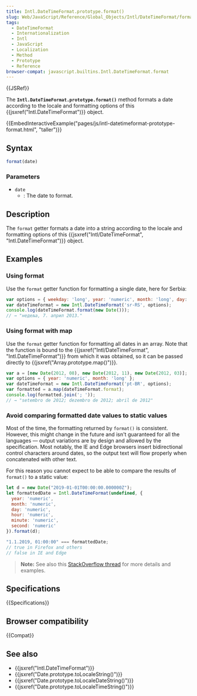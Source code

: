 ```yaml
---
title: Intl.DateTimeFormat.prototype.format()
slug: Web/JavaScript/Reference/Global_Objects/Intl/DateTimeFormat/format
tags:
  - DateTimeFormat
  - Internationalization
  - Intl
  - JavaScript
  - Localization
  - Method
  - Prototype
  - Reference
browser-compat: javascript.builtins.Intl.DateTimeFormat.format
---
```

{{JSRef}}

The **`Intl.DateTimeFormat.prototype.format()`** method formats a date according
to the locale and formatting options of this
{{jsxref("Intl.DateTimeFormat")}} object.

{{EmbedInteractiveExample("pages/js/intl-datetimeformat-prototype-format.html",
	"taller")}}

<!-- The source for this interactive example is stored in a GitHub repository. If you'd like to contribute to the interactive examples project, please clone https://github.com/mdn/interactive-examples and send us a pull request. -->

## Syntax

```js
format(date)
```

### Parameters

- `date`
  - : The date to format.

## Description

The `format` getter formats a date into a string according to the locale and
formatting options of this
{{jsxref("Intl/DateTimeFormat", "Intl.DateTimeFormat")}}
object.

## Examples

### Using format

Use the `format` getter function for formatting a single date, here for Serbia:

```js
var options = { weekday: 'long', year: 'numeric', month: 'long', day: 'numeric' };
var dateTimeFormat = new Intl.DateTimeFormat('sr-RS', options);
console.log(dateTimeFormat.format(new Date()));
// → "недеља, 7. април 2013."
```

### Using format with map

Use the `format` getter function for formatting all dates in an array. Note that
the function is bound to the
{{jsxref("Intl/DateTimeFormat", "Intl.DateTimeFormat")}}
from which it was obtained, so it can be passed directly to
{{jsxref("Array.prototype.map()")}}.

```js
var a = [new Date(2012, 08), new Date(2012, 11), new Date(2012, 03)];
var options = { year: 'numeric', month: 'long' };
var dateTimeFormat = new Intl.DateTimeFormat('pt-BR', options);
var formatted = a.map(dateTimeFormat.format);
console.log(formatted.join('; '));
// → "setembro de 2012; dezembro de 2012; abril de 2012"
```

### Avoid comparing formatted date values to static values

Most of the time, the formatting returned by `format()` is consistent. However,
this might change in the future and isn't guaranteed for all the languages —
output variations are by design and allowed by the specification. Most notably,
the IE and Edge browsers insert bidirectional control characters around dates,
so the output text will flow properly when concatenated with other text.

For this reason you cannot expect to be able to compare the results of
`format()` to a static value:

```js example-bad
let d = new Date("2019-01-01T00:00:00.000000Z");
let formattedDate = Intl.DateTimeFormat(undefined, {
  year: 'numeric',
  month: 'numeric',
  day: 'numeric',
  hour: 'numeric',
  minute: 'numeric',
  second: 'numeric'
}).format(d);

"1.1.2019, 01:00:00" === formattedDate;
// true in Firefox and others
// false in IE and Edge
```

> **Note:** See also this
> [StackOverflow thread](https://stackoverflow.com/questions/25574963/ies-tolocalestring-has-strange-characters-in-results)
> for more details and examples.

## Specifications

{{Specifications}}

## Browser compatibility

{{Compat}}

## See also

- {{jsxref("Intl.DateTimeFormat")}}
- {{jsxref("Date.prototype.toLocaleString()")}}
- {{jsxref("Date.prototype.toLocaleDateString()")}}
- {{jsxref("Date.prototype.toLocaleTimeString()")}}

